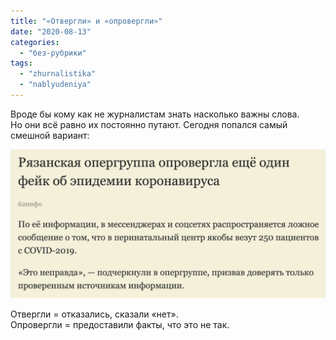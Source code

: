 ```yaml
---
title: "«Отвергли» и «опровергли»"
date: "2020-08-13"
categories: 
  - "без-рубрики"
tags: 
  - "zhurnalistika"
  - "nablyudeniya"
---
```


Вроде бы кому как не журналистам знать насколько важны слова. Но они всё равно их постоянно путают. Сегодня попался самый смешной вариант:

![](images/otvergli-oprovergli-lg.png)

Отвергли = отказались, сказали «нет».  
Опровергли = предоставили факты, что это не так.
